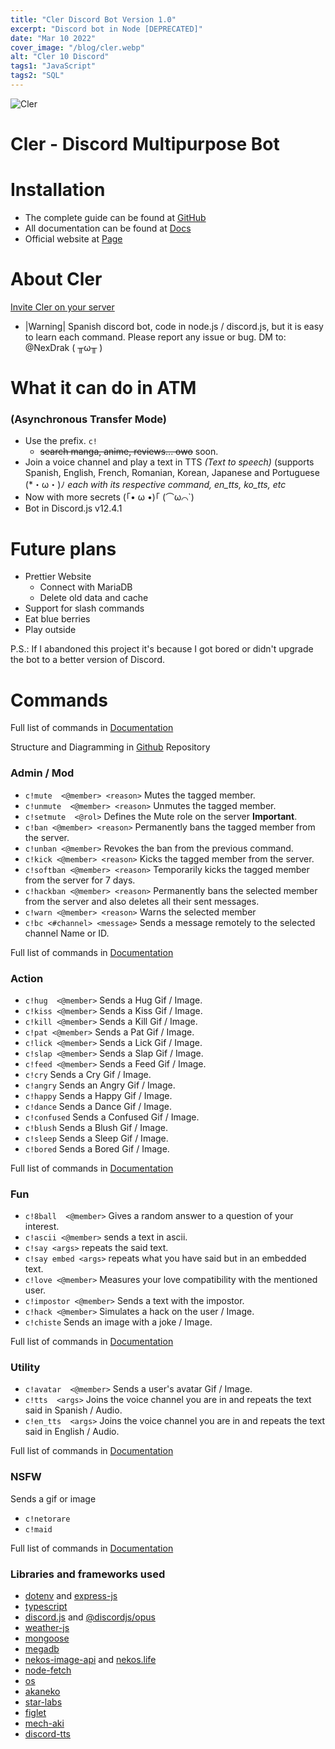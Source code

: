 ```yaml
---
title: "Cler Discord Bot Version 1.0"
excerpt: "Discord bot in Node [DEPRECATED]"
date: "Mar 10 2022"
cover_image: "/blog/cler.webp"
alt: "Cler 10 Discord"
tags1: "JavaScript"
tags2: "SQL"
---
```


![Cler](https://i.ibb.co/3h4PkHZ/clerbgred.gif)

# Cler - Discord Multipurpose Bot

# Installation
* The complete guide can be found at [GitHub](https://github.com/Rawierdt/Cler-page)
* All documentation can be found at [Docs](https://Rawierdt.gitbook.io/cler/)
* Official website at [Page](https://Rawierdt.github.io/Cler-page/)


# About Cler

[Invite Cler on your server](https://discord.com/oauth2/authorize?client_id=774150617546883073&permissions=8&scope=bot)
* |Warning| Spanish discord bot, code in node.js / discord.js, but it is easy to learn each command.
Please report any issue or bug.
DM to: @NexDrak ( ╥ω╥ )


# What it can do in ATM
### (Asynchronous Transfer Mode)
- Use the prefix. `c!`
  - ~~search manga, anime, reviews... owo~~ soon.
- Join a voice channel and play a text in TTS _(Text to speech)_ (supports Spanish, English, French, Romanian, Korean, Japanese and Portuguese (*・ω・)ﾉ *each with its respective command, en_tts, ko_tts, etc*
- Now with more secrets (｢• ω •)｢ (⌒ω⌒`)
- Bot in Discord.js v12.4.1

# Future plans
- Prettier Website
  - Connect with MariaDB
  - Delete old data and cache
- Support for slash commands
- Eat blue berries
- Play outside

P.S.: If I abandoned this project it's because I got bored or didn't upgrade the bot to a better version of Discord.

# Commands
Full list of commands in [Documentation](https://Rawier.gitbook.io/cler/)

Structure and Diagramming in [Github](https://github.com/Rawierdt/Cler) Repository

### Admin / Mod
* `c!mute  <@member> <reason>` Mutes the tagged member.
* `c!unmute  <@member> <reason>` Unmutes the tagged member. 
* `c!setmute  <@rol>` Defines the Mute role on the server **Important**.
* `c!ban <@member> <reason>` Permanently bans the tagged member from the server.
* `c!unban <@member>` Revokes the ban from the previous command. 
* `c!kick <@member> <reason>` Kicks the tagged member from the server.
* `c!softban <@member> <reason>` Temporarily kicks the tagged member from the server for 7 days.
* `c!hackban <@member> <reason>` Permanently bans the selected member from the server and also deletes all their sent messages.
* `c!warn <@member> <reason>` Warns the selected member
* `c!bc <#channel> <message>` Sends a message remotely to the selected channel Name or ID.

Full list of commands in [Documentation](https://Rawierdt.gitbook.io/cler/)

### Action
* `c!hug  <@member>` Sends a Hug Gif / Image. 
* `c!kiss <@member>` Sends a Kiss Gif / Image. 
* `c!kill <@member>` Sends a Kill Gif / Image. 
* `c!pat <@member>` Sends a Pat Gif / Image.
* `c!lick <@member>` Sends a Lick Gif / Image. 
* `c!slap <@member>` Sends a Slap Gif / Image. 
* `c!feed <@member>` Sends a Feed Gif / Image. 
* `c!cry` Sends a Cry Gif / Image.
* `c!angry` Sends an Angry Gif / Image.
* `c!happy` Sends a Happy Gif / Image.
* `c!dance` Sends a Dance Gif / Image.
* `c!confused` Sends a Confused Gif / Image.
* `c!blush` Sends a Blush Gif / Image.
* `c!sleep` Sends a Sleep Gif / Image.
* `c!bored` Sends a Bored Gif / Image.

Full list of commands in [Documentation](https://Rawier.gitbook.io/cler/)

### Fun
* `c!8ball  <@member>` Gives a random answer to a question of your interest. 
* `c!ascii <@member>` sends a text in ascii. 
* `c!say <args>` repeats the said text. 
* `c!say embed <args>` repeats what you have said but in an embedded text. 
* `c!love <@member>` Measures your love compatibility with the mentioned user.
* `c!impostor <@member>` Sends a text with the impostor. 
* `c!hack <@member>` Simulates a hack on the user / Image.
* `c!chiste` Sends an image with a joke / Image.

Full list of commands in [Documentation](https://Rawier.gitbook.io/cler/)

### Utility
* `c!avatar  <@member>` Sends a user's avatar Gif / Image. 
* `c!tts  <args>` Joins the voice channel you are in and repeats the text said in Spanish / Audio. 
* `c!en_tts  <args>` Joins the voice channel you are in and repeats the text said in English / Audio. 

Full list of commands in [Documentation](https://Rawier.gitbook.io/cler/)

### NSFW
Sends a gif or image 
* `c!netorare`
* `c!maid`

Full list of commands in [Documentation](https://Rawier.gitbook.io/cler/)

### Libraries and frameworks used
* [dotenv](https://github.com/motdotla/dotenv#readme) and [express-js](http://expressjs.com/)
* [typescript](https://www.typescriptlang.org/)
* [discord.js](https://github.com/discordjs/discord.js/) and [@discordjs/opus](https://www.npmjs.com/package/@discordjs/opus)
* [weather-js](https://github.com/devfacet/weather)
* [mongoose](https://github.com/Automattic/mongoose)
* [megadb](https://github.com/sergiom19/guia-megadb)
* [nekos-image-api](https://www.npmjs.com/package/nekos-image-api) and [nekos.life](https://github.com/Nekos-life/nekos-dot-life)
* [node-fetch](https://github.com/node-fetch/node-fetch)
* [os](https://github.com/DiegoRBaquero/node-os)
* [akaneko](https://npm.io/package/akaneko)
* [star-labs](https://www.npmjs.com/package/star-labs)
* [figlet](https://github.com/patorjk/figlet.js#readme)
* [mech-aki](https://github.com/MechSlayer/mech-aki#readme)
* [discord-tts](https://www.npmjs.com/package/discord-tts)